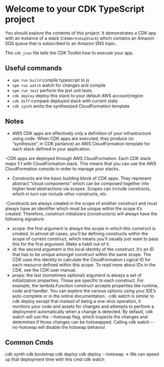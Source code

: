 # Welcome to your CDK TypeScript project

You should explore the contents of this project. It demonstrates a CDK app with an instance of a stack (`CdkWorkshopStack`)
which contains an Amazon SQS queue that is subscribed to an Amazon SNS topic.

The `cdk.json` file tells the CDK Toolkit how to execute your app.

## Useful commands

- `npm run build` compile typescript to js
- `npm run watch` watch for changes and compile
- `npm run test` perform the jest unit tests
- `cdk deploy` deploy this stack to your default AWS account/region
- `cdk diff` compare deployed stack with current state
- `cdk synth` emits the synthesized CloudFormation template

## Notes

- AWS CDK apps are effectively only a definition of your infrastructure using code. When CDK apps are executed, they produce (or “synthesize”, in CDK parlance) an AWS CloudFormation template for each stack defined in your application.

-CDK apps are deployed through AWS CloudFormation. Each CDK stack maps 1:1 with CloudFormation stack. This means that you can use the AWS CloudFormation console in order to manage your stacks.

- Constructs are the basic building block of CDK apps. They represent abstract “cloud components” which can be composed together into higher level abstractions via scopes. Scopes can include constructs, which in turn can include other constructs, etc.

-Constructs are always created in the scope of another construct and must always have an identifier which must be unique within the scope it’s created. Therefore, construct initializers (constructors) will always have the following signature:

- scope: the first argument is always the scope in which this construct is created. In almost all cases, you’ll be defining constructs within the scope of current construct, which means you’ll usually just want to pass this for the first argument. Make a habit out of it.
- id: the second argument is the local identity of the construct. It’s an ID that has to be unique amongst construct within the same scope. The CDK uses this identity to calculate the CloudFormation Logical ID for each resource defined within this scope. To read more about IDs in the CDK, see the CDK user manual.
- props: the last (sometimes optional) argument is always a set of initialization properties. Those are specific to each construct. For example, the lambda.Function construct accepts properties like runtime, code and handler. You can explore the various options using your IDE’s auto-complete or in the online documentation.
  -cdk watch is similar to cdk deploy except that instead of being a one-shot operation, it monitors your code and assets for changes and attempts to perform a deployment automatically when a change is detected. By default, cdk watch will use the --hotswap flag, which inspects the changes and determines if those changes can be hotswapped. Calling cdk watch --no-hotswap will disable the hotswap behavior.

## Common Cmds

cdk synth
cdk bootstrap
cdk deploy
cdk deploy --hotswap -> We can speed up that deployment time with this cmd
cdk watch
